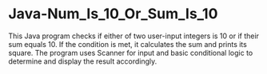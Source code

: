

# Java-Num_Is_10_Or_Sum_Is_10
This Java program checks if either of two user-input integers is 10 or if their sum equals 10. If the condition is met, it calculates the sum and prints its square. The program uses Scanner for input and basic conditional logic to determine and display the result accordingly.
